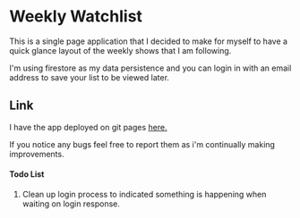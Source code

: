 # Weekly Watchlist

This is a single page application that I decided to make for myself
to have a quick glance layout of the weekly shows that I am following.

I'm using firestore as my data persistence and you can login in
with an email address to save your list to be viewed later.

## Link
I have the app deployed on git pages [here.](https://mp7373.github.io/WeeklyWatchlist/)

If you notice any bugs feel free to report them as i'm continually making improvements.


#### Todo List

1. Clean up login process to indicated something is happening when waiting on login response.